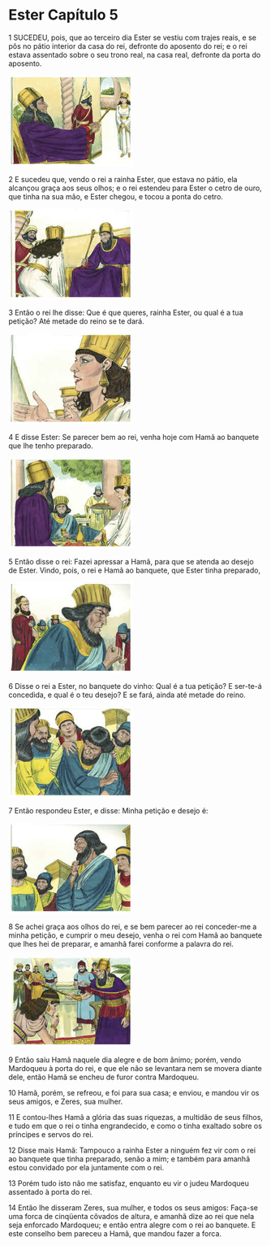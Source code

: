 # Ester Capítulo 5

1	SUCEDEU, pois, que ao terceiro dia Ester se vestiu com trajes reais, e se pôs no pátio interior da casa do rei, defronte do aposento do rei; e o rei estava assentado sobre o seu trono real, na casa real, defronte da porta do aposento.

![](.img/17_Es_05_01_RG.jpg)

2	E sucedeu que, vendo o rei a rainha Ester, que estava no pátio, ela alcançou graça aos seus olhos; e o rei estendeu para Ester o cetro de ouro, que tinha na sua mão, e Ester chegou, e tocou a ponta do cetro.

![](.img/17_Es_05_02_RG.jpg)

3	Então o rei lhe disse: Que é que queres, rainha Ester, ou qual é a tua petição? Até metade do reino se te dará.

![](.img/17_Es_05_03_RG.jpg)

4	E disse Ester: Se parecer bem ao rei, venha hoje com Hamã ao banquete que lhe tenho preparado.

![](.img/17_Es_05_04_RG.jpg)

5	Então disse o rei: Fazei apressar a Hamã, para que se atenda ao desejo de Ester. Vindo, pois, o rei e Hamã ao banquete, que Ester tinha preparado,

![](.img/17_Es_05_05_RG.jpg)

6	Disse o rei a Ester, no banquete do vinho: Qual é a tua petição? E ser-te-á concedida, e qual é o teu desejo? E se fará, ainda até metade do reino.

![](.img/17_Es_05_06_RG.jpg)

7	Então respondeu Ester, e disse: Minha petição e desejo é:

![](.img/17_Es_05_07_RG.jpg)

8	Se achei graça aos olhos do rei, e se bem parecer ao rei conceder-me a minha petição, e cumprir o meu desejo, venha o rei com Hamã ao banquete que lhes hei de preparar, e amanhã farei conforme a palavra do rei.

![](.img/17_Es_05_08_RG.jpg)

9	Então saiu Hamã naquele dia alegre e de bom ânimo; porém, vendo Mardoqueu à porta do rei, e que ele não se levantara nem se movera diante dele, então Hamã se encheu de furor contra Mardoqueu.

10	Hamã, porém, se refreou, e foi para sua casa; e enviou, e mandou vir os seus amigos, e Zeres, sua mulher.

11	E contou-lhes Hamã a glória das suas riquezas, a multidão de seus filhos, e tudo em que o rei o tinha engrandecido, e como o tinha exaltado sobre os príncipes e servos do rei.

12	Disse mais Hamã: Tampouco a rainha Ester a ninguém fez vir com o rei ao banquete que tinha preparado, senão a mim; e também para amanhã estou convidado por ela juntamente com o rei.

13	Porém tudo isto não me satisfaz, enquanto eu vir o judeu Mardoqueu assentado à porta do rei.

14	Então lhe disseram Zeres, sua mulher, e todos os seus amigos: Faça-se uma forca de cinqüenta côvados de altura, e amanhã dize ao rei que nela seja enforcado Mardoqueu; e então entra alegre com o rei ao banquete. E este conselho bem pareceu a Hamã, que mandou fazer a forca.

